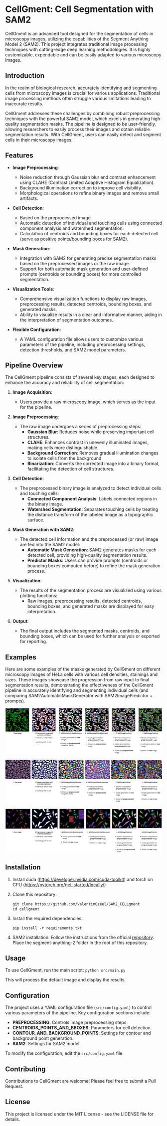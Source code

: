 # CellGment: Cell Segmentation with SAM2

CellGment is an advanced tool designed for the segmentation of cells in microscopy images, utilizing the capabilities of the Segment Anything Model 2 (SAM2). This project integrates traditional image processing techniques with cutting-edge deep learning methodologies. It is highly customizable, expendable and can be easily adapted to various microscopy images.

## Introduction

In the realm of biological research, accurately identifying and segmenting cells from microscopy images is crucial for various applications. Traditional image processing methods often struggle various limitations leading to inaccurate results.

CellGment addresses these challenges by combining robust preprocessing techniques with the powerful SAM2 model, which excels in generating high-quality segmentation masks. The pipeline is designed to be user-friendly, allowing researchers to easily process their images and obtain reliable segmentation results. With CellGment, users can easily detect and segment cells in their microscopy images.

## Features

- **Image Preprocessing**: 
  - Noise reduction through Gaussian blur and contrast enhancement using CLAHE (Contrast Limited Adaptive Histogram Equalization).
  - Background illumination correction to improve cell visibility.
  - Morphological operations to refine binary images and remove small artifacts.

- **Cell Detection**:
  - Based on the preprocessed image
  - Automatic detection of individual and touching cells using connected component analysis and watershed segmentation.
  - Calculation of centroids and bounding boxes for each detected cell (serve as positive points/bounding boxes for SAM2).

- **Mask Generation**:
  - Integration with SAM2 for generating precise segmentation masks based on the preprocessed images or the raw image.
  - Support for both automatic mask generation and user-defined prompts (centroids or bounding boxes) for more controlled segmentation.

- **Visualization Tools**:
  - Comprehensive visualization functions to display raw images, preprocessing results, detected centroids, bounding boxes, and generated masks.
  - Ability to visualize results in a clear and informative manner, aiding in the interpretation of segmentation outcomes.

- **Flexible Configuration**:
  - A YAML configuration file allows users to customize various parameters of the pipeline, including preprocessing settings, detection thresholds, and SAM2 model parameters.

## Pipeline Overview

The CellGment pipeline consists of several key stages, each designed to enhance the accuracy and reliability of cell segmentation:

1. **Image Acquisition**:
   - Users provide a raw microscopy image, which serves as the input for the pipeline.

2. **Image Preprocessing**:
   - The raw image undergoes a series of preprocessing steps:
     - **Gaussian Blur**: Reduces noise while preserving important cell structures.
     - **CLAHE**: Enhances contrast in unevenly illuminated images, making cells more distinguishable.
     - **Background Correction**: Removes gradual illumination changes to isolate cells from the background.
     - **Binarization**: Converts the corrected image into a binary format, facilitating the detection of cell structures.

3. **Cell Detection**:
   - The preprocessed binary image is analyzed to detect individual cells and touching cells:
     - **Connected Component Analysis**: Labels connected regions in the binary image.
     - **Watershed Segmentation**: Separates touching cells by treating the distance transform of the labeled image as a topographic surface.

4. **Mask Generation with SAM2**:
   - The detected cell information and the preprocessed (or raw) image are fed into the SAM2 model:
     - **Automatic Mask Generation**: SAM2 generates masks for each detected cell, providing high-quality segmentation results.
     - **Predictor Masks**: Users can provide prompts (centroids or bounding boxes computed before) to refine the mask generation process.

5. **Visualization**:
   - The results of the segmentation process are visualized using various plotting functions:
     - Raw images, preprocessing results, detected centroids, bounding boxes, and generated masks are displayed for easy interpretation.

6. **Output**:
   - The final output includes the segmented masks, centroids, and bounding boxes, which can be used for further analysis or exported for reporting.

## Examples

Here are some examples of the masks generated by CellGment on different microscopy images of HeLa cells with various cell densities, stainings and sizes.
These images showcase the progression from raw input to final segmentation results, demonstrating the effectiveness of the CellGment pipeline in accurately identifying and segmenting individual cells (and comparing SAM2AutomaticMaskGenerator with SAM2ImagePredictor + prompts).

![First Set of Masks](https://github.com/ValentinOzeel/SAM2_CELLgment/blob/main/src/first-set.png)

![Second Set of Masks](https://github.com/ValentinOzeel/SAM2_CELLgment/blob/main/src/second-set.png)

![Third Set of Masks](https://github.com/ValentinOzeel/SAM2_CELLgment/blob/main/src/third-set.png)



## Installation

1. Install cuda (https://developer.nvidia.com/cuda-toolkit) and torch on GPU (https://pytorch.org/get-started/locally/)

2. Clone this repository:
   ```
   git clone https://github.com/ValentinOzeel/SAM2_CELLgment
   cd cellgment
   ```

3. Install the required dependencies:
   ```
   pip install -r requirements.txt
   ```

4. SAM2 installation:
    Follow the instructions from the official [repository](https://github.com/facebookresearch/segment-anything-2?tab=readme-ov-file).
    Place the segment-anything-2 folder in the root of this repository.


## Usage

To use CellGment, run the main script:
`python src/main.py`

This will process the default image and display the results.

## Configuration

The project uses a YAML configuration file (`src/config.yaml`) to control various parameters of the pipeline. Key configuration sections include:

- **PREPROCESSING**: Controls image preprocessing steps.
- **CENTROIDS_POINTS_AND_BBOXES**: Parameters for cell detection.
- **CONTOUR_AND_BACKGROUND_POINTS**: Settings for contour and background point generation.
- **SAM2**: Settings for SAM2 model.

To modify the configuration, edit the `src/config.yaml` file.

## Contributing

Contributions to CellGment are welcome! Please feel free to submit a Pull Request.

## License

This project is licensed under the MIT License - see the LICENSE file for details.